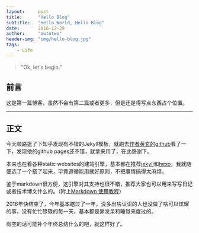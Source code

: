 ```yaml
---
layout:     post
title:      "Hello Blog"
subtitle:   "Hello World, Hello Blog"
date:       2016-12-29
author:     "owtotwo"
header-img: "img/hello-blog.jpg"
tags:
    - Life
---
```


> "Ok, let's begin."

## 前言

这是第一篇博客，虽然不会有第二篇或者更多，但是还是得写点东西占个位置。

---

## 正文

今天顺路逛了下知乎发现有不错的Jekyll模板，就跑去[作者黄玄的github](https://github.com/huxpro)看了一下，发现他的github pages还不错，就拿来用了，在此感谢下。

本来也在看各种static websites的建站引擎，基本都在推荐[jekyll](https://jekyllrb.com/)和[hexo](https://hexo.io/)，我就随便选了一个搭了起来，毕竟遵循能用就好原则，不把事情搞得太麻烦。

鉴于markdown很方便，这引擎对其支持也很不错，推荐大家也可以用来写写日记或者技术博文什么的。（附上[Markdown
使用教程][1]）  

2016年快结束了，今年基本瞎过了一年，没多出啥认识的人也没做了啥可以炫耀的事，没有忙忙碌碌的每一天，基本都是靠发呆和睡觉来度过的。

有空的话可能补个年终总结什么的吧，就这样好了。

[1]: http://www.appinn.com/markdown/basic.html  
